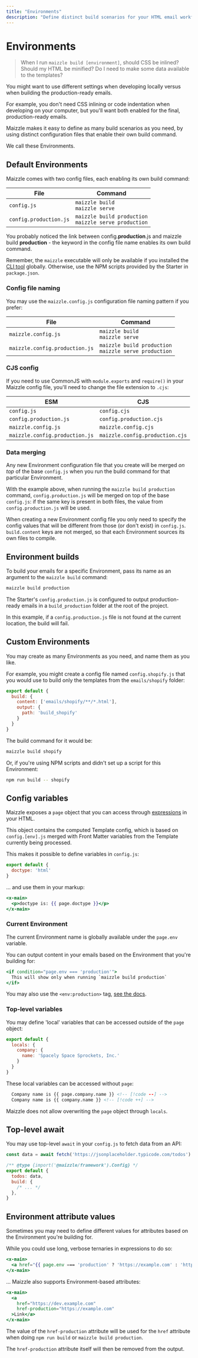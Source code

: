 ```yaml
---
title: "Environments"
description: "Define distinct build scenarios for your HTML email workflow, each with their own config and data."
---
```


# Environments

> When I run `maizzle build [environment]`, should CSS be inlined? Should my HTML be minified? Do I need to make some data available to the templates?

You might want to use different settings when developing locally versus when building the production-ready emails.

For example, you don't need CSS inlining or code indentation when developing on your computer, but you'll want both enabled for the final, production-ready emails.

Maizzle makes it easy to define as many build scenarios as you need, by using distinct configuration files that enable their own build command.

We call these Environments.

## Default Environments

Maizzle comes with two config files, each enabling its own build command:

| File                   | Command                                                  |
|------------------------|----------------------------------------------------------|
| `config.js`            | `maizzle build`<br>`maizzle serve`                       |
| `config.production.js` | `maizzle build production`<br>`maizzle serve production` |

You probably noticed the link between <span class="font-mono text-sm">config.<strong>production</strong>.js</span> and <span class="font-mono text-sm">maizzle build <strong>production</strong></span> - the keyword in the config file name enables its own build command.

<Alert>Remember, the `maizzle` executable will only be available if you installed the [CLI tool](/docs/cli) globally. Otherwise, use the NPM scripts provided by the Starter in `package.json`.</Alert>

### Config file naming

You may use the `maizzle.config.js` configuration file naming pattern if you prefer:

| File                           | Command                                                  |
|--------------------------------|----------------------------------------------------------|
| `maizzle.config.js`            | `maizzle build`<br>`maizzle serve`                       |
| `maizzle.config.production.js` | `maizzle build production`<br>`maizzle serve production` |

### CJS config

If you need to use CommonJS with `module.exports` and `require()` in your Maizzle config file, you'll need to change the file extension to `.cjs`:

| ESM                            | CJS                             |
|--------------------------------|---------------------------------|
| `config.js`                    | `config.cjs`                    |
| `config.production.js`         | `config.production.cjs`         |
| `maizzle.config.js`            | `maizzle.config.cjs`            |
| `maizzle.config.production.js` | `maizzle.config.production.cjs` |


### Data merging

Any new Environment configuration file that you create will be merged _on top_ of the base `config.js` when you run the build command for that particular Environment.

With the example above, when running the `maizzle build production` command, `config.production.js` will be merged on top of the base `config.js`: if the same key is present in both files, the value from `config.production.js` will be used.

<Alert>When creating a new Environment config file you only need to specify the config values that will be different from those (or don't exist) in `config.js`.</Alert>
<Alert type="warning">`build.content` keys are not merged, so that each Environment sources its own files to compile.</Alert>

## Environment builds

To build your emails for a specific Environment, pass its name as an argument to the `maizzle build` command:

```sh
maizzle build production
```

The Starter's `config.production.js` is configured to output production-ready emails in a `build_production` folder at the root of the project.

<Alert type="warning">In this example, if a `config.production.js` file is not found at the current location, the build will fail.</Alert>

## Custom Environments

You may create as many Environments as you need, and name them as you like.

For example, you might create a config file named `config.shopify.js` that you would use to build only the templates from the `emails/shopify` folder:

```js [config.shopify.js]
export default {
  build: {
    content: ['emails/shopify/**/*.html'],
    output: {
      path: 'build_shopify'
    }
  }
}
```

The build command for it would be:

```sh
maizzle build shopify
```

Or, if you're using NPM scripts and didn't set up a script for this Environment:

```sh
npm run build -- shopify
```


## Config variables

Maizzle exposes a `page` object that you can access through [expressions](/docs/expressions) in your HTML.

This object contains the computed Template config, which is based on `config.[env].js` merged with Front Matter variables from the Template currently being processed.

This makes it possible to define variables in `config.js`:

```js [config.js]
export default {
  doctype: 'html'
}
```

... and use them in your markup:

```hbs [emails/example.html]
<x-main>
  <p>doctype is: {{ page.doctype }}</p>
</x-main>
```

### Current Environment

The current Environment name is globally available under the `page.env` variable.

You can output content in your emails based on the Environment that you're building for:

```hbs [emails/example.html]
<if condition="page.env === 'production'">
  This will show only when running `maizzle build production`
</if>
```

<Alert>You may also use the `<env:production>` tag, [see the docs](/docs/tags#env).</Alert>

### Top-level variables

You may define 'local' variables that can be accessed outside of the `page` object:

```js [config.js]
export default {
  locals: {
    company: {
      name: 'Spacely Space Sprockets, Inc.'
    }
  }
}
```

These local variables can be accessed without `page`:

```html [emails/example.html] {2}
  Company name is {{ page.company.name }} <!-- [!code --] -->
  Company name is {{ company.name }} <!-- [!code ++] -->
```

<Alert type="warning">Maizzle does not allow overwriting the `page` object through `locals`.</Alert>

## Top-level await

You may use top-level `await` in your `config.js` to fetch data from an API:

```js [config.js]
const data = await fetch('https://jsonplaceholder.typicode.com/todos').then(res => res.json())

/** @type {import('@maizzle/framework').Config} */
export default {
  todos: data,
  build: {
    /* ... */
  },
}
```

## Environment attribute values

Sometimes you may need to define different values for attributes based on the Environment you're building for.

While you could use long, verbose ternaries in expressions to do so:

```hbs [emails/example.html]
<x-main>
  <a href="{{ page.env === 'production' ? 'https://example.com' : 'https://dev.example.com' }}">Link</a>
</x-main>
```

... Maizzle also supports Environment-based attributes:

```hbs [emails/example.html]
<x-main>
  <a
    href="https://dev.example.com"
    href-production="https://example.com"
  >Link</a>
</x-main>
```

The value of the `href-production` attribute will be used for the `href` attribute when doing `npm run build` or `maizzle build production`.

The `href-production` attribute itself will then be removed from the output.
